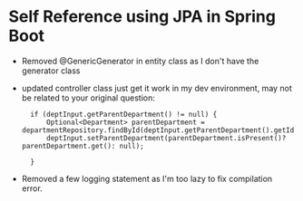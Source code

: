 # Self Reference using JPA in Spring Boot

- Removed @GenericGenerator in entity class as I don't have the generator class
- updated controller class just get it work in my dev environment, may not be related to your original question:

		if (deptInput.getParentDepartment() != null) {
			Optional<Department> parentDepartment = departmentRepository.findById(deptInput.getParentDepartment().getId());
			deptInput.setParentDepartment(parentDepartment.isPresent()? parentDepartment.get(): null);

		}
		
- Removed a few logging statement as I'm too lazy to fix compilation error.
